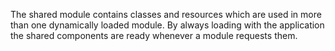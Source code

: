 The shared module contains classes and resources which are used in more than one dynamically loaded module. By always loading with the application the shared components are ready whenever a module requests them.
